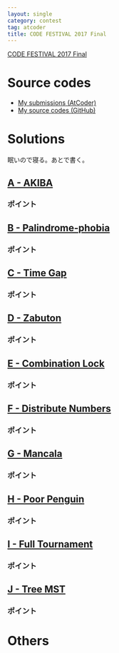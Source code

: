 ```yaml
---
layout: single
category: contest
tag: atcoder
title: CODE FESTIVAL 2017 Final
---
```


[CODE FESTIVAL 2017 Final](https://atcoder.jp/contests/cf17-final-open)

# Source codes

- [My submissions (AtCoder)](https://atcoder.jp/contests/cf17-final-open/submissions?f.User=kazunetakahashi)
- [My source codes (GitHub)](https://github.com/kazunetakahashi/atcoder/tree/master/2017/1125_code-fes-2017-final)

# Solutions

眠いので寝る。あとで書く。

## [A - AKIBA](https://atcoder.jp/contests/cf17-final-open/tasks/cf17_final_a)



### ポイント



## [B - Palindrome-phobia](https://atcoder.jp/contests/cf17-final-open/tasks/cf17_final_b)



### ポイント



## [C - Time Gap](https://atcoder.jp/contests/cf17-final-open/tasks/cf17_final_c)



### ポイント



## [D - Zabuton](https://atcoder.jp/contests/cf17-final-open/tasks/cf17_final_d)



### ポイント



## [E - Combination Lock](https://atcoder.jp/contests/cf17-final-open/tasks/cf17_final_e)



### ポイント



## [F - Distribute Numbers](https://atcoder.jp/contests/cf17-final-open/tasks/cf17_final_f)



### ポイント



## [G - Mancala](https://atcoder.jp/contests/cf17-final-open/tasks/cf17_final_g)



### ポイント



## [H - Poor Penguin](https://atcoder.jp/contests/cf17-final-open/tasks/cf17_final_h)



### ポイント



## [I - Full Tournament](https://atcoder.jp/contests/cf17-final-open/tasks/cf17_final_i)



### ポイント



## [J - Tree MST](https://atcoder.jp/contests/cf17-final-open/tasks/cf17_final_j)



### ポイント



# Others

